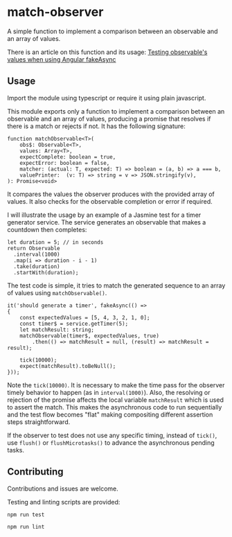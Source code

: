 # match-observer
A simple function to implement a comparison between an observable and an array of values.

There is an article on this function and its usage: [Testing observable's values when using Angular fakeAsync](https://medium.com/@akaztp/testing-observables-values-when-using-angular-fakeasync-29151ebe5d0b)

## Usage

Import  the module using typescript or require it using plain javascript.

This module exports only a function to implement a comparison between an observable and an array of values, producing a promise that resolves if there is a match or rejects if not. It has the following signature:
```
function matchObservable<T>(
    obs$: Observable<T>,
    values: Array<T>,
    expectComplete: boolean = true,
    expectError: boolean = false,
    matcher: (actual: T, expected: T) => boolean = (a, b) => a === b,
    valuePrinter:  (v: T) => string = v => JSON.stringify(v),
): Promise<void>
```
It compares the values the observer produces with the provided array of values. It also checks for the observable completion or error if required.

I will illustrate the usage by an example of a Jasmine test for a timer generator service. The service generates an observable that makes a countdown then completes:
```
let duration = 5; // in seconds
return Observable
  .interval(1000)
  .map(i => duration - i - 1)
  .take(duration)
  .startWith(duration);
```
The test code is simple, it tries to match the generated sequence to an array of values using `matchObservable()`.

```
it('should generate a timer', fakeAsync(() =>
{
    const expectedValues = [5, 4, 3, 2, 1, 0];
    const timer$ = service.getTimer(5);
    let matchResult: string;
    matchObservable(timer$, expectedValues, true)
        .then(() => matchResult = null, (result) => matchResult = result);

    tick(10000);
    expect(matchResult).toBeNull();
}));
```
Note the `tick(10000)`. It is necessary to make the time pass for the observer timely behavior to happen (as in `interval(1000)`). Also, the resolving or rejection of the promise affects the local variable `matchResult` which is used to assert the match. This makes the asynchronous code to run sequentially and the test flow becomes "flat" making compositing different assertion steps straightforward.

If the observer to test does not use any specific timing, instead of `tick()`, use `flush()` or `flushMicrotasks()` to advance the asynchronous pending tasks.

## Contributing

Contributions and issues are welcome.

Testing and linting scripts are provided:

`npm run test`

`npm run lint`
